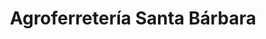 ---
title: "Agroferretería Santa Bárbara"
url: /santa-ana/agroferreteria-santa-barbara/
shop: hardware
---